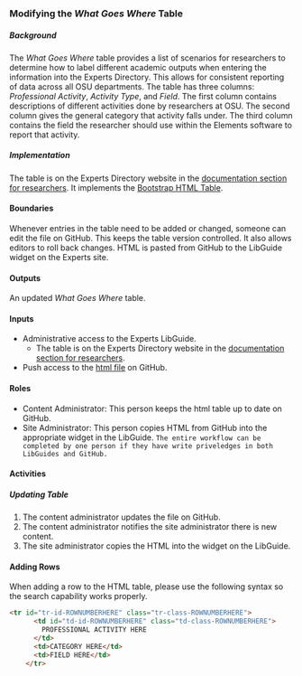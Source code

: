 ### Modifying the *What Goes Where* Table

##### Background
The *What Goes Where* table provides a list of scenarios for researchers to determine how to label different academic outputs when entering the information into the Experts Directory. This allows for consistent reporting of data across all OSU departments. The table has three columns: *Professional Activity*, *Activity Type*, and *Field*. The first column contains descriptions of different activities done by researchers at OSU. The second column gives the general category that activity falls under. The third column contains the field the researcher should use within the Elements software to report that activity.

##### Implementation
The table is on the Experts Directory website in the [documentation section for researchers](https://info.library.okstate.edu/expert-researcher). It implements the [Bootstrap HTML Table](https://examples.bootstrap-table.com/#welcomes/from-html.html).

#### Boundaries
Whenever entries in the table need to be added or changed, someone can edit the file on GitHub. This keeps the table version controlled. It also allows editors to roll back changes. HTML is pasted from GitHub to the LibGuide widget on the Experts site.

#### Outputs
An updated *What Goes Where* table.

#### Inputs
- Administrative access to the Experts LibGuide.
  - The table is on the Experts Directory website in the [documentation section for researchers](https://info.library.okstate.edu/expert-researcher).
- Push access to the [html file](https://github.com/okstate-library/what-goes-where/blob/master/What-Goes-Where.html) on GitHub.

#### Roles
- Content Administrator: This person keeps the html table up to date on GitHub.
- Site Administrator: This person copies HTML from GitHub into the appropriate widget in the LibGuide.
`The entire workflow can be completed by one person if they have write priveledges in both LibGuides and GitHub.`

#### Activities
##### Updating Table
1. The content administrator updates the file on GitHub.
1. The content administrator notifies the site administrator there is new content.
1. The site administrator copies the HTML into the widget on the LibGuide.

#### Adding Rows
When adding a row to the HTML table, please use the following syntax so the search capability works properly.

```html
<tr id="tr-id-ROWNUMBERHERE" class="tr-class-ROWNUMBERHERE">
      <td id="td-id-ROWNUMBERHERE" class="td-class-ROWNUMBERHERE">
        PROFESSIONAL ACTIVITY HERE
      </td>
      <td>CATEGORY HERE</td>
      <td>FIELD HERE</td>
    </tr>
```
